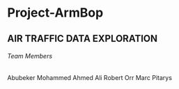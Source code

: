 # Project-ArmBop
## AIR TRAFFIC DATA EXPLORATION 
###### Team Members
Abubeker Mohammed
Ahmed Ali 
Robert Orr
Marc Pitarys
